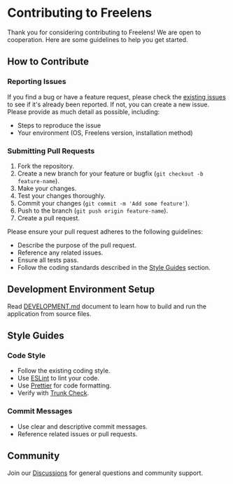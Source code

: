 # Contributing to Freelens

Thank you for considering contributing to Freelens! We are open to
cooperation. Here are some guidelines to help you get started.

## How to Contribute

### Reporting Issues

If you find a bug or have a feature request, please check the [existing
issues](https://github.com/freelensapp/freelens/issues) to see if it's
already been reported. If not, you can create a new issue. Please provide as
much detail as possible, including:

- Steps to reproduce the issue
- Your environment (OS, Freelens version, installation method)

### Submitting Pull Requests

1. Fork the repository.
2. Create a new branch for your feature or bugfix (`git checkout -b feature-name`).
3. Make your changes.
4. Test your changes thoroughly.
5. Commit your changes (`git commit -m 'Add some feature'`).
6. Push to the branch (`git push origin feature-name`).
7. Create a pull request.

Please ensure your pull request adheres to the following guidelines:

- Describe the purpose of the pull request.
- Reference any related issues.
- Ensure all tests pass.
- Follow the coding standards described in the [Style Guides](#style-guides) section.

## Development Environment Setup

Read [DEVELOPMENT.md](DEVELOPMENT.md) document to learn how to build and run
the application from source files.

## Style Guides

### Code Style

- Follow the existing coding style.
- Use [ESLint](https://eslint.org/) to lint your code.
- Use [Prettier](https://prettier.io/) for code formatting.
- Verify with [Trunk Check](https://docs.trunk.io/cli).

### Commit Messages

- Use clear and descriptive commit messages.
- Reference related issues or pull requests.

## Community

Join our [Discussions](https://github.com/freelensapp/freelens/discussions)
for general questions and community support.
